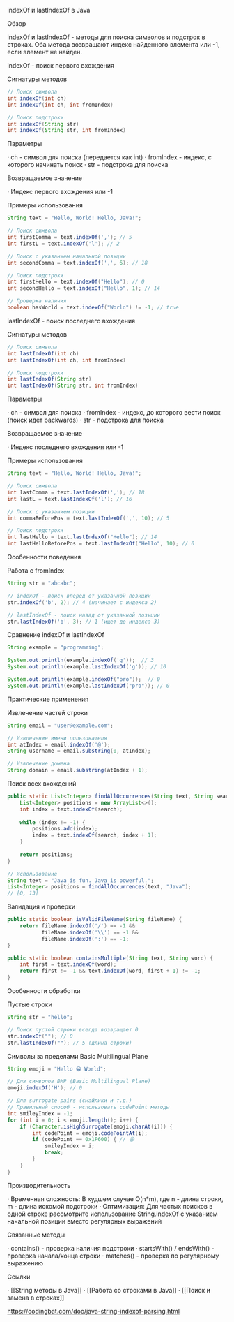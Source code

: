 indexOf и lastIndexOf в Java

Обзор

indexOf и lastIndexOf - методы для поиска символов и подстрок в строках. Оба метода возвращают индекс найденного элемента или -1, если элемент не найден.

indexOf - поиск первого вхождения

Сигнатуры методов

```java
// Поиск символа
int indexOf(int ch)
int indexOf(int ch, int fromIndex)

// Поиск подстроки
int indexOf(String str)
int indexOf(String str, int fromIndex)
```

Параметры

· ch - символ для поиска (передается как int)
· fromIndex - индекс, с которого начинать поиск
· str - подстрока для поиска

Возвращаемое значение

· Индекс первого вхождения или -1

Примеры использования

```java
String text = "Hello, World! Hello, Java!";

// Поиск символа
int firstComma = text.indexOf(','); // 5
int firstL = text.indexOf('l'); // 2

// Поиск с указанием начальной позиции
int secondComma = text.indexOf(',', 6); // 18

// Поиск подстроки
int firstHello = text.indexOf("Hello"); // 0
int secondHello = text.indexOf("Hello", 1); // 14

// Проверка наличия
boolean hasWorld = text.indexOf("World") != -1; // true
```

lastIndexOf - поиск последнего вхождения

Сигнатуры методов

```java
// Поиск символа
int lastIndexOf(int ch)
int lastIndexOf(int ch, int fromIndex)

// Поиск подстроки
int lastIndexOf(String str)
int lastIndexOf(String str, int fromIndex)
```

Параметры

· ch - символ для поиска
· fromIndex - индекс, до которого вести поиск (поиск идет backwards)
· str - подстрока для поиска

Возвращаемое значение

· Индекс последнего вхождения или -1

Примеры использования

```java
String text = "Hello, World! Hello, Java!";

// Поиск символа
int lastComma = text.lastIndexOf(','); // 18
int lastL = text.lastIndexOf('l'); // 16

// Поиск с указанием позиции
int commaBeforePos = text.lastIndexOf(',', 10); // 5

// Поиск подстроки
int lastHello = text.lastIndexOf("Hello"); // 14
int lastHelloBeforePos = text.lastIndexOf("Hello", 10); // 0
```

Особенности поведения

Работа с fromIndex

```java
String str = "abcabc";

// indexOf - поиск вперед от указанной позиции
str.indexOf('b', 2); // 4 (начинает с индекса 2)

// lastIndexOf - поиск назад от указанной позиции
str.lastIndexOf('b', 3); // 1 (ищет до индекса 3)
```

Сравнение indexOf и lastIndexOf

```java
String example = "programming";

System.out.println(example.indexOf('g'));  // 3
System.out.println(example.lastIndexOf('g')); // 10

System.out.println(example.indexOf("pro"));  // 0
System.out.println(example.lastIndexOf("pro")); // 0
```

Практические применения

Извлечение частей строки

```java
String email = "user@example.com";

// Извлечение имени пользователя
int atIndex = email.indexOf('@');
String username = email.substring(0, atIndex);

// Извлечение домена
String domain = email.substring(atIndex + 1);
```

Поиск всех вхождений

```java
public static List<Integer> findAllOccurrences(String text, String search) {
    List<Integer> positions = new ArrayList<>();
    int index = text.indexOf(search);
    
    while (index != -1) {
        positions.add(index);
        index = text.indexOf(search, index + 1);
    }
    
    return positions;
}

// Использование
String text = "Java is fun. Java is powerful.";
List<Integer> positions = findAllOccurrences(text, "Java");
// [0, 13]
```

Валидация и проверки

```java
public static boolean isValidFileName(String fileName) {
    return fileName.indexOf('/') == -1 && 
           fileName.indexOf('\\') == -1 &&
           fileName.indexOf(':') == -1;
}

public static boolean containsMultiple(String text, String word) {
    int first = text.indexOf(word);
    return first != -1 && text.indexOf(word, first + 1) != -1;
}
```

Особенности обработки

Пустые строки

```java
String str = "hello";

// Поиск пустой строки всегда возвращает 0
str.indexOf(""); // 0
str.lastIndexOf(""); // 5 (длина строки)
```

Символы за пределами Basic Multilingual Plane

```java
String emoji = "Hello 😀 World";

// Для символов BMP (Basic Multilingual Plane)
emoji.indexOf('H'); // 0

// Для surrogate pairs (смайлики и т.д.)
// Правильный способ - использовать codePoint методы
int smileyIndex = -1;
for (int i = 0; i < emoji.length(); i++) {
    if (Character.isHighSurrogate(emoji.charAt(i))) {
        int codePoint = emoji.codePointAt(i);
        if (codePoint == 0x1F600) { // 😀
            smileyIndex = i;
            break;
        }
    }
}
```

Производительность

· Временная сложность: В худшем случае O(n*m), где n - длина строки, m - длина искомой подстроки
· Оптимизация: Для частых поисков в одной строке рассмотрите использование String.indexOf с указанием начальной позиции вместо регулярных выражений

Связанные методы

· contains() - проверка наличия подстроки
· startsWith() / endsWith() - проверка начала/конца строки
· matches() - проверка по регулярному выражению

Ссылки

· [[String методы в Java]]
· [[Работа со строками в Java]]
· [[Поиск и замена в строках]]

https://codingbat.com/doc/java-string-indexof-parsing.html